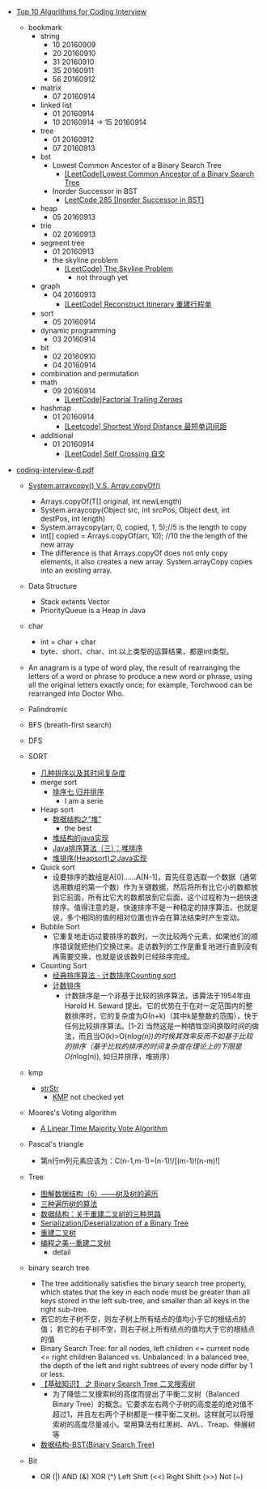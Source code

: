  - [Top 10 Algorithms for Coding Interview](http://www.programcreek.com/2012/11/top-10-algorithms-for-coding-interview/)
    - bookmark 
        - string 
            - 10 20160909
            - 20 20160910
            - 31 20160910
            - 35 20160911
            - 56 20160912
        - matrix
            - 07 20160914
        - linked list
            - 01 20160914
            - 10 20160914
            -> 15 20160914
        - tree
            - 01 20160912
            - 07 20160913
        - bst
            - Lowest Common Ancestor of a Binary Search Tree 
                - [[LeetCode]Lowest Common Ancestor of a Binary Search Tree ](http://blog.csdn.net/xudli/article/details/46871283)
            - Inorder Successor in BST
                - [LeetCode 285 [Inorder Successor in BST]](http://www.jianshu.com/p/218f686d6494)
        - heap
            - 05 20160913
        - trie
            - 02 20160913
        - segment tree
            - 01 20160913
            - the skyline problem
                - [[LeetCode] The Skyline Problem](http://www.cnblogs.com/easonliu/p/4531020.html)
                    - not through yet
        - graph
            - 04 20160913
                - [[LeetCode] Reconstruct Itinerary 重建行程单](http://www.cnblogs.com/grandyang/p/5183210.html)
        - sort
            - 05 20160914
        - dynamic programming
            - 03 20160914
        - bit
            - 02 20160910
            - 04 20160914
        - combination and permutation
        - math
            - 09 20160914
                - [[LeetCode]Factorial Trailing Zeroes ](http://bookshadow.com/weblog/2014/12/30/leetcode-factorial-trailing-zeroes/)
        - hashmap
            - 01 20160914
                - [[Leetcode] Shortest Word Distance 最短单词间距](https://segmentfault.com/a/1190000003906667)
        - additional
            - 01 20160914
                - [[LeetCode] Self Crossing 自交](http://www.cnblogs.com/grandyang/p/5216856.html)
 - [coding-interview-6.pdf](http://www.programcreek.com/wp-content/uploads/2012/11/coding-interview-6.pdf)
 
     - [System.arraycopy() V.S. Array.copyOf()](http://www.programcreek.com/2015/03/system-arraycopy-vs-arrays-copyof-in-java/)
        - Arrays.copyOf(T[] original, int newLength)
        - System.arraycopy(Object src, int srcPos, Object dest, int destPos, int length)
        - System.arraycopy(arr, 0, copied, 1, 5);//5 is the length to copy
        - int[] copied = Arrays.copyOf(arr, 10); //10 the the length of the new array
        - The difference is that Arrays.copyOf does not only copy elements, it also creates a new array. System.arrayCopy copies into an existing array.
        
     - Data Structure
        - Stack extents Vector
        - PriorityQueue is a Heap in Java
            
        
     - char
        - int = char + char
        - byte、short、char、int 以上类型的运算结果，都是int类型。
        
     - An anagram is a type of word play, the result of rearranging the letters of a word or phrase to produce a new word or phrase, using all the original letters exactly once; for example, Torchwood can be rearranged into Doctor Who.
     
     - Palindromic
     
     - BFS (breath-first search)
     - DFS
     
     - SORT
        - [几种排序以及其时间复杂度](http://blog.sina.com.cn/s/blog_771849d301010ta0.html)
        - merge sort 
            - [排序七 归并排序](http://www.cnblogs.com/jingmoxukong/p/4308823.html)
                - I am a serie
        - Heap sort
            - [数据结构之“堆”](http://www.cnblogs.com/Jason-Damon/archive/2012/04/18/2454649.html)
                - the best
            - [堆结构的java实现](http://lotusyu.iteye.com/blog/1061822)
            - [Java排序算法（三）：堆排序](http://blog.csdn.net/apei830/article/details/6584645)
            - [堆排序(Heapsort)之Java实现](http://blog.csdn.net/kimylrong/article/details/17150475)
        - Quick sort
            - 设要排序的数组是A[0]……A[N-1]，首先任意选取一个数据（通常选用数组的第一个数）作为关键数据，然后将所有比它小的数都放到它前面，所有比它大的数都放到它后面，这个过程称为一趟快速排序。值得注意的是，快速排序不是一种稳定的排序算法，也就是说，多个相同的值的相对位置也许会在算法结束时产生变动。
        - Bubble Sort
            - 它重复地走访过要排序的数列，一次比较两个元素，如果他们的顺序错误就把他们交换过来。走访数列的工作是重复地进行直到没有再需要交换，也就是说该数列已经排序完成。
        - Counting Sort
            - [经典排序算法 - 计数排序Counting sort](http://www.cnblogs.com/kkun/archive/2011/11/23/2260299.html)
            - [计数排序](http://baike.baidu.com/link?url=1djCkq11pAaHA1pXsuYocXmnCkkRjrLtnKKl8-D_M1-wdlwspUT4_vT9JgVfnnYV3eDQXmxWnEOX1dK2hXWFRK)
                - 计数排序是一个非基于比较的排序算法，该算法于1954年由 Harold H. Seward 提出。它的优势在于在对一定范围内的整数排序时，它的复杂度为Ο(n+k)（其中k是整数的范围），快于任何比较排序算法。[1-2]  当然这是一种牺牲空间换取时间的做法，而且当O(k)>O(n*log(n))的时候其效率反而不如基于比较的排序（基于比较的排序的时间复杂度在理论上的下限是O(n*log(n)), 如归并排序，堆排序）
            
     - kmp
         - [strStr](http://www.programcreek.com/2012/12/leetcode-implement-strstr-java/)
             - [KMP](http://jakeboxer.com/blog/2009/12/13/the-knuth-morris-pratt-algorithm-in-my-own-words/) not checked yet
             
     - Moores's Voting algorithm
        - [A Linear Time Majority Vote Algorithm](http://www.cs.utexas.edu/~moore/best-ideas/mjrty/)
        
     - Pascal's triangle
        - 第n行m列元素应该为：C(n-1,m-1)=(n-1)!/[(m-1)!(n-m)!]
        
     - Tree
        - [图解数据结构（6）——树及树的遍历](http://www.cnblogs.com/yc_sunniwell/archive/2010/06/27/1766233.html)
        - [三种遍历树的算法](http://blog.csdn.net/presidentpresident/article/details/7549170)
        - [数据结构：关于重建二叉树的三种思路](http://blog.csdn.net/lemon_tree12138/article/details/49798221)
        - [Serialization/Deserialization of a Binary Tree](http://blog.csdn.net/wolenski/article/details/7938461)
        - [重建二叉树](http://blog.csdn.net/shanshanpt/article/details/8685608)
        - [编程之美--重建二叉树](http://blog.csdn.net/luyafei_89430/article/details/12967411)
            - detail
     - binary search tree
        - The tree additionally satisfies the binary search tree property, which states that the key in each node must be greater than all keys stored in the left sub-tree, and smaller than all keys in the right sub-tree.
        - 若它的左子树不空，则左子树上所有结点的值均小于它的根结点的值； 若它的右子树不空，则右子树上所有结点的值均大于它的根结点的值
        - Binary Search Tree: for all nodes, left children <= current node <= right children
          Balanced vs. Unbalanced: In a balanced tree, the depth of the left and right subtrees of every node differ by 1 or less.
        - [【基础知识】 之 Binary Search Tree 二叉搜索树](http://www.cnblogs.com/elaron/archive/2013/04/11/3015155.html)
            - 为了降低二叉搜索树的高度而提出了平衡二叉树（Balanced Binary Tree）的概念。它要求左右两个子树的高度差的绝对值不超过1，并且左右两个子树都是一棵平衡二叉树。这样就可以将搜索树的高度尽量减小。常用算法有红黑树、AVL、Treap、伸展树等
        - [数据结构-BST(Binary Search Tree)](http://blog.csdn.net/jarily/article/details/8679280)
     - Bit 
        - OR (|)	AND (&)	XOR (^)	Left Shift (<<)	Right Shift (>>)	Not (~)